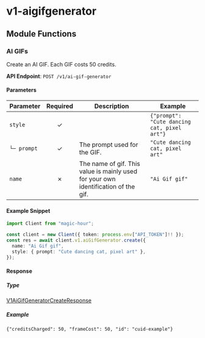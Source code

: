 # v1-aigifgenerator

## Module Functions

<!-- CUSTOM DOCS START -->

<!-- CUSTOM DOCS END -->

### AI GIFs <a name="create"></a>

Create an AI GIF. Each GIF costs 50 credits.

**API Endpoint**: `POST /v1/ai-gif-generator`

#### Parameters

| Parameter | Required | Description | Example |
|-----------|:--------:|-------------|--------|
| `style` | ✓ |  | `{"prompt": "Cute dancing cat, pixel art"}` |
| `└─ prompt` | ✓ | The prompt used for the GIF. | `"Cute dancing cat, pixel art"` |
| `name` | ✗ | The name of gif. This value is mainly used for your own identification of the gif. | `"Ai Gif gif"` |

#### Example Snippet

```typescript
import Client from "magic-hour";

const client = new Client({ token: process.env["API_TOKEN"]!! });
const res = await client.v1.aiGifGenerator.create({
  name: "Ai Gif gif",
  style: { prompt: "Cute dancing cat, pixel art" },
});

```

#### Response

##### Type
[V1AiGifGeneratorCreateResponse](/src/types/v1-ai-gif-generator-create-response.ts)

##### Example
`{"creditsCharged": 50, "frameCost": 50, "id": "cuid-example"}`

